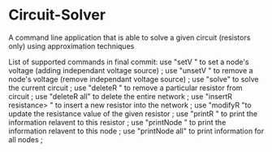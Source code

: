 # Circuit-Solver
A command line application that is able to solve a given circuit (resistors only) using approximation techniques

List of supported commands in final commit:
use "setV <nodeID> <voltage>" to set a node's voltage (adding independant voltage source) ;
use "unsetV <nodeID>" to remove a node's voltage (remove independant voltage source) ;
use "solve" to solve the current circuit ;
use "deleteR <name>" to remove a particular resistor from circuit ;
use "deleteR all" to delete the entire network ;
use "insertR <name> resistance> <nodeID> <nodeID>" to insert a new resistor into the network ;
use "modifyR <name> <resistance> "to update the resistance value of the given resistor ;
use "printR <name>" to print the information relavent to this resistor ;
use "printNode <nodeid>" to print the information relavent to this node ;
use "printNode all" to print information for all nodes ;
